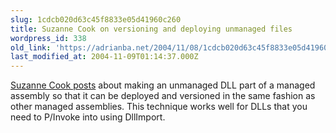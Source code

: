 ```yaml
---
slug: 1cdcb020d63c45f8833e05d41960c260
title: Suzanne Cook on versioning and deploying unmanaged files
wordpress_id: 338
old_link: 'https://adrianba.net/2004/11/08/1cdcb020d63c45f8833e05d41960c260/'
last_modified_at: 2004-11-09T01:14:37.000Z
---
```


[
Suzanne Cook posts](http://weblogs.asp.net/suzcook/archive/2004/10/28/249280.aspx) about making an unmanaged DLL part of a
managed assembly so that it can be deployed and versioned in the
same fashion as other managed assemblies. This technique works well
for DLLs that you need to P/Invoke into using DllImport.
